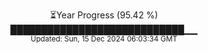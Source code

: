 <p align="center">
⏳Year Progress (95.42 %)<br>
████████████████████████████▁▁ <br>
<sub>Updated: Sun, 15 Dec 2024 06:03:34 GMT</sub>
</p>

